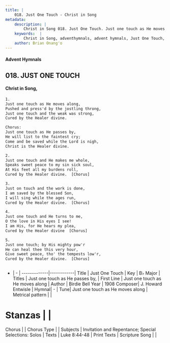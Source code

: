 ```yaml
---
title: |
    018. Just One Touch - Christ in Song
metadata:
    description: |
        Christ in Song 018. Just One Touch. Just one touch as He moves along, Pushed and press'd by the jostling throng, Just one touch and the weak was strong, Cured by the Healer divine. Chorus: Just one touch as He passes by, He will list to the faintest cry; Come and be saved while the Lord is nigh, Christ is the Healer divine.
    keywords:  |
        Christ in Song, adventhymnals, advent hymnals, Just One Touch, Just one touch as He moves along. Just one touch as He passes by,
    author: Brian Onang'o
---
```


#### Advent Hymnals
## 018. JUST ONE TOUCH
####  Christ in Song,

```txt
1.
Just one touch as He moves along,
Pushed and press'd by the jostling throng,
Just one touch and the weak was strong,
Cured by the Healer divine.

Chorus:
Just one touch as He passes by,
He will list to the faintest cry;
Come and be saved while the Lord is nigh,
Christ is the Healer divine.

2.
Just one touch and He makes me whole,
Speaks sweet peace to my sin sick soul,
At His feet all my burdens roll,
Cured by the Healer divine.  [Chorus]

3.
Just on touch and the work is done,
I am saved by the blessed Son,
I will sing while the ages run,
Cured by the Healer divine.  [Chorus]

4.
Just one touch and He turns to me,
O the love in His eyes I see!
I am His, for He hears my plea,
Cured by the Healer divine  [Chorus]

5.
Just one touch; by His mighty pow'r
He can heal thee this very hour,
Give sweet peace, tho' the tempests low'r,
Cured by the Healer divine.  [Chorus]



```

- |   -  |
-------------|------------|
Title | Just One Touch |
Key | B♭ Major |
Titles | Just one touch as He passes by, |
First Line | Just one touch as He moves along |
Author | Birdie Bell
Year | 1908
Composer| J. Howard Entwisle |
Hymnal|  - |
Tune| Just one touch as He moves along |
Metrical pattern | |
# Stanzas |  |
Chorus |  |
Chorus Type |  |
Subjects | Invitation and Repentance; Special Selections: Solos |
Texts | Luke 8:44-48 |
Print Texts | 
Scripture Song |  |
    
